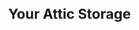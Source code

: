 ---
title: "Your Attic Storage"
url: /commerce-township/your-attic-storage/
shop: storage rental
---